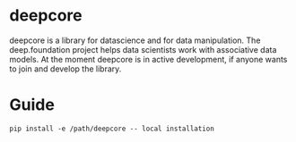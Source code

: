 # deepcore

deepcore is a library for datascience and for data manipulation. The deep.foundation project helps data scientists work with associative data models.
At the moment deepcore is in active development, if anyone wants to join and develop the library.

# Guide
```
pip install -e /path/deepcore -- local installation
```
